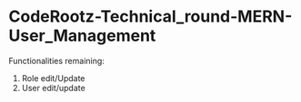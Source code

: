 # CodeRootz-Technical_round-MERN-User_Management

Functionalities remaining:
1. Role edit/Update
2. User edit/update
